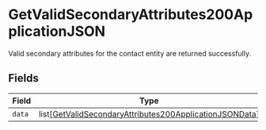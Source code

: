 # GetValidSecondaryAttributes200ApplicationJSON

Valid secondary attributes for the contact entity are returned successfully.


## Fields

| Field                                                                                                                                   | Type                                                                                                                                    | Required                                                                                                                                | Description                                                                                                                             |
| --------------------------------------------------------------------------------------------------------------------------------------- | --------------------------------------------------------------------------------------------------------------------------------------- | --------------------------------------------------------------------------------------------------------------------------------------- | --------------------------------------------------------------------------------------------------------------------------------------- |
| `data`                                                                                                                                  | list[[GetValidSecondaryAttributes200ApplicationJSONData](../../models/operations/getvalidsecondaryattributes200applicationjsondata.md)] | :heavy_minus_sign:                                                                                                                      | N/A                                                                                                                                     |
